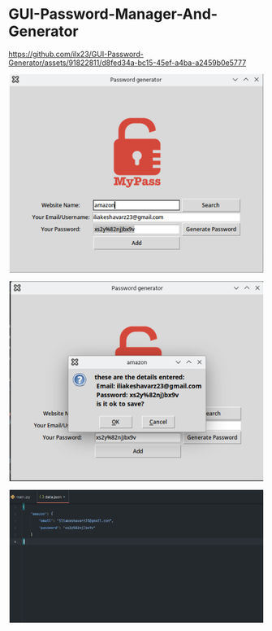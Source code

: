 # GUI-Password-Manager-And-Generator

https://github.com/ilx23/GUI-Password-Generator/assets/91822811/d8fed34a-bc15-45ef-a4ba-a2459b0e5777

<div align="center">
<img hight="300" width="500" alt="GIF" align="center" src="screenshots/main.png">
</div>
<br>
<div align="center">
<img hight="300" width="500" alt="GIF" align="center" src="screenshots/two.png">
</div>
<br>
<div align="center">
<img hight="300" width="500" alt="GIF" align="center" src="screenshots/three.png">
</div>
